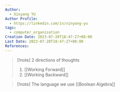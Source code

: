 ```yaml
---
Author:
  - Xinyang YU
Author Profile:
  - https://linkedin.com/in/xinyang-yu
tags:
  - computer_organisation
Creation Date: 2023-07-20T18:47:27+08:00
Last Date: 2023-07-20T18:47:27+08:00
References:
---
```

>[!note] 2 directions of thoughts
>1. [[Working Forward]]
>2. [[Working Backward]]

>[!note] The language we use 
>[[Boolean Algebra]]